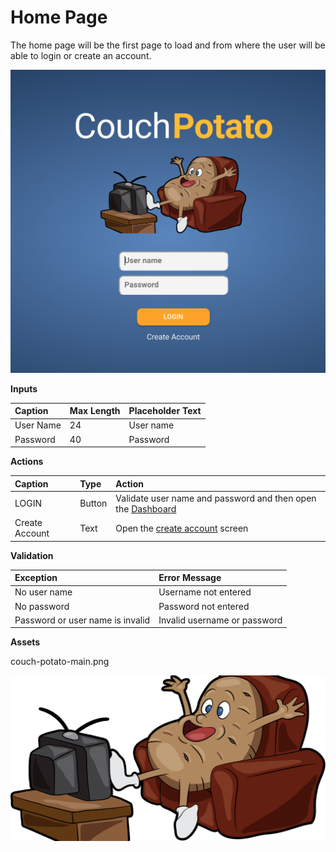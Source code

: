 # Home Page

The home page will be the first page to load and from where the user will be able to login or create an account.

![](../../.gitbook/assets/screen-shot-2020-02-25-at-9.41.32-pm.png)

**Inputs**

| Caption | Max Length | Placeholder Text |
| :--- | :--- | :--- |
| User Name | 24 | User name |
| Password | 40 | Password |

**Actions**

| Caption | Type | Action |
| :--- | :--- | :--- |
| LOGIN | Button | Validate user name and password and then open the [Dashboard](./#3-dashboard) |
| Create Account | Text | Open the [create account](./#2-create-account) screen |

**Validation**

| **Exception** | Error Message |
| :--- | :--- |
| No user name | Username not entered |
| No password | Password not entered |
| Password or user name is invalid | Invalid username or password |

**Assets**

couch-potato-main.png

![](../../.gitbook/assets/couch-potato-main.png)

